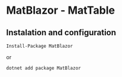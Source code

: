 
# MatBlazor - MatTable

## Instalation and configuration

    Install-Package MatBlazor

or

    dotnet add package MatBlazor
